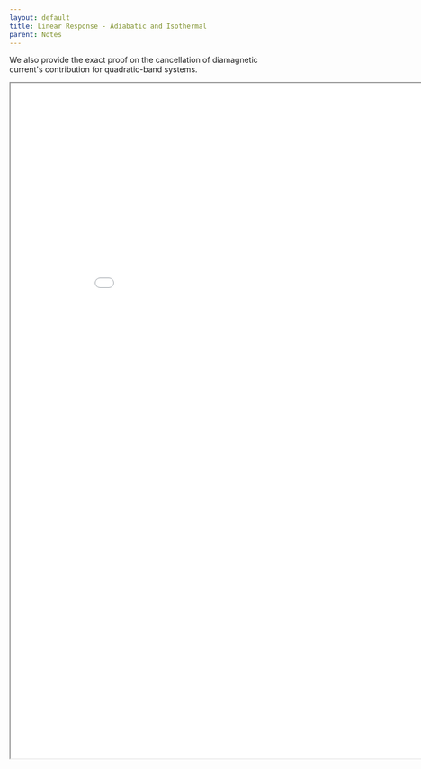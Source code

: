 ```yaml
---
layout: default
title: Linear Response - Adiabatic and Isothermal
parent: Notes
---
```


We also provide the exact proof on the cancellation of diamagnetic current's contribution for quadratic-band systems.

<iframe src="/docs/notes data/Linear Response-isothermal and adiabatic/Linear Response.pdf" width="900" height="1200"></iframe>
